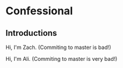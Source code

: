 # Confessional

## Introductions

Hi, I'm Zach. (Commiting to master is bad!)

Hi, I'm Ali. (Commiting to master is very bad!)
